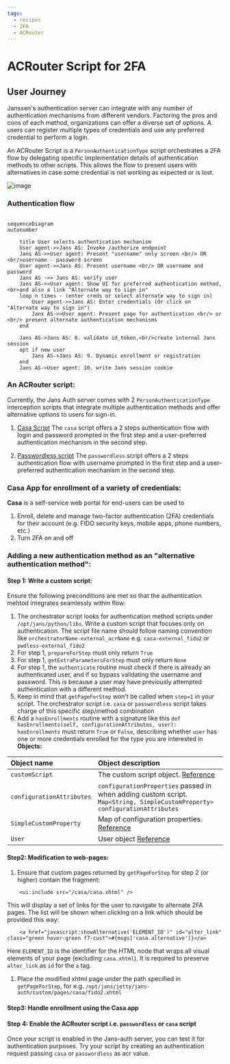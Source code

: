 ```yaml
---
tags:
  - recipes
  - 2FA
  - ACRouter
---
```



# ACRouter Script for 2FA

## User Journey

Janssen's authentication server can integrate with any number of authentication mechanisms from different vendors. Factoring the pros and cons of each method, organizations can offer a diverse set of options. A users can register multiple types of credentials and use any preferred credential to perform a login.

An ACRouter Script is a `PersonAuthenticationType` script orchestrates a 2FA flow by delegating specific implementation details of authentication methods to other scripts. This allows the flow to present users with alternatives in case some credential is not working as expected or is lost.

![image](https://user-images.githubusercontent.com/12072533/210232644-5fa4526a-2804-4b5f-85fe-1a01895a7238.png)

### Authentication flow
```mermaid

sequenceDiagram
autonumber

    title User selects authentication mechanism
    User agent->>Jans AS: Invoke /authorize endpoint
    Jans AS->>User agent: Present "username" only screen <br/> OR <br/>username - password screen
    User agent->>Jans AS: Present username <br/> OR username and  password
    Jans AS ->> Jans AS: verify user
    Jans AS->>User agent: Show UI for preferred authentication method, <br>and also a link "Alternate way to sign in"
    loop n times - (enter creds or select alternate way to sign in)
        User agent->>Jans AS: Enter credentials (Or click on "Alternate way to sign in")
        Jans AS->>User agent: Present page for authentication <br/> or <br/> present alternate authentication mechanisms
    end

    Jans AS->Jans AS: 8. validate id_token,<br/>create internal Jans session
    opt if new user
        Jans AS->Jans AS: 9. Dynamic enrollment or registration
    end
    Jans AS->User agent: 10. write Jans session cookie
```

### **An ACRouter script**: 
Currently, the Jans Auth server comes with 2 `PersonAuthenticationType` interception scripts that integrate multiple authentication methods and offer alternative options to users for sign-in. 

1. [Casa Script](https://github.com/GluuFederation/flex/blob/main/casa/extras/README.md)
The `casa` script offers a 2 steps authentication flow with login and password prompted in the first step and a user-preferred authentication mechanism in the second step.

2. [Passwordless script]()
The `passwordless` script offers a 2 steps authentication flow with username prompted in the first step and a user-preferred authentication mechanism in the second step.

### Casa App for enrollment of a variety of credentials:
**Casa** is a self-service web portal for end-users can be used to 
1. Enroll, delete and manage two-factor authentication (2FA) credentials for their account (e.g. FIDO security keys, mobile apps, phone numbers, etc.)
1. Turn 2FA on and off

### Adding a new authentication method as an "alternative authentication method":

#### Step 1: Write a custom script:
Ensure the following preconditions are met so that the authentication mehtod integrates seamlessly within flow:
1. The orchestrator script looks for authentication method scripts under `/opt/jans/python/libs`.  Write a custom script that focuses only on authentication. The script file name should follow naming convention like `orchestratorName-external_acrName` e.g. `casa-external_fido2` or `pwdless-external_fido2`
1. For step 1, `prepareForStep` must only return `True`  
1. For step 1, `getExtraParametersForStep` must only return `None`  
1. For step 1, the `authenticate` routine must check if there is already an authenticated user, and if so bypass validating the username and password. This is because a user may have previously attempted authentication with a different method.
1. Keep in mind that `getPageForStep` won't be called when `step=1` in your script. The orchestrator script i.e. `casa` or `passwordless` script takes charge of this specific step/method combination  
1. Add a `hasEnrollments` routine with a signature like this
  `def hasEnrollments(self, configurationAttributes, user):`  
 `hasEnrollments` must return `True` or `False`, describing whether `user` has one or more credentials enrolled for the type you are interested in  
**Objects:**

| Object name | Object description |
|:-----|:------|
|`customScript`| The custom script object. [Reference](https://github.com/JanssenProject/jans/blob/main/jans-core/script/src/main/java/io/jans/model/custom/script/model/CustomScript.java) |
|`configurationAttributes`| `configurationProperties` passed in when adding custom script. `Map<String, SimpleCustomProperty> configurationAttributes` |
|`SimpleCustomProperty`| Map of configuration properties. [Reference](https://github.com/JanssenProject/jans/blob/main/jans-core/util/src/main/java/io/jans/model/SimpleCustomProperty.java) |
|`User`|User object [Reference](https://github.com/JanssenProject/jans/blob/main/jans-auth-server/common/src/main/java/io/jans/as/common/model/common/User.java)|
 

#### Step2: Modification to web-pages:
1. Ensure that custom pages returned by `getPageForStep` for step 2 (or higher) contain the fragment:
```
    <ui:include src="/casa/casa.xhtml" />
```
This will display a set of links for the user to navigate to alternate 2FA pages. The list will be shown when clicking on a link which should be provided this way:
```
    <a href="javascript:showAlternative('ELEMENT_ID')" id="alter_link" class="green hover-green f7-cust">#{msgs['casa.alternative']}</a>
```
Here `ELEMENT_ID` is the identifier for the HTML node that wraps all visual elements of your page (excluding `casa.xhtml`). It is required to preserve `alter_link` as `id` for the `a` tag.
1. Place the modified xhtml page under the path specified in `getPageForStep`, for e.g. `/opt/jans/jetty/jans-auth/custom/pages/casa/fido2.xhtml`

#### Step3: Handle enrollment using the Casa app

#### Step 4: Enable the ACRouter script i.e. `passwordless` or `casa` script
Once your script is enabled in the Jans-auth server, you can test it for authentication purposes. Try your script by creating an authentication request passing `casa` or `passwordless` as acr value.



